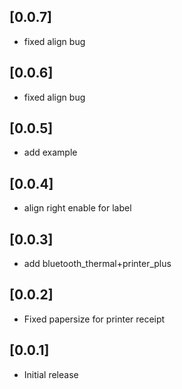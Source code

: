 ## [0.0.7]

- fixed align bug

## [0.0.6]

- fixed align bug

## [0.0.5]

- add example

## [0.0.4]

- align right enable for label

## [0.0.3]

- add bluetooth_thermal+printer_plus

## [0.0.2]

- Fixed papersize for printer receipt

## [0.0.1]

- Initial release